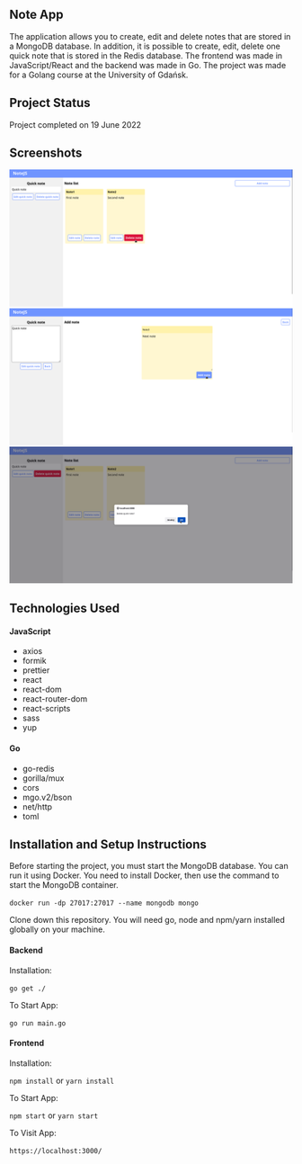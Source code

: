 ## Note App

The application allows you to create, edit and delete notes that are stored in a MongoDB database. In addition, it is possible to create, edit, delete one quick note that is stored in the Redis database. The frontend was made in JavaScript/React and the backend was made in Go. The project was made for a Golang course at the University of Gdańsk.

## Project Status

Project completed on 19 June 2022

## Screenshots

![](./screenshots/1.png)
![](./screenshots/2.png)
![](./screenshots/3.png)

## Technologies Used

#### JavaScript

-   axios
-   formik
-   prettier
-   react
-   react-dom
-   react-router-dom
-   react-scripts
-   sass
-   yup

#### Go

-   go-redis
-   gorilla/mux
-   cors
-   mgo.v2/bson
-   net/http
-   toml

## Installation and Setup Instructions

Before starting the project, you must start the MongoDB database. You can run it using Docker. You need to install Docker, then use the command to start the MongoDB container.

`docker run -dp 27017:27017 --name mongodb mongo`

Clone down this repository. You will need go, node and npm/yarn installed globally on your machine.

#### Backend

Installation:

`go get ./`

To Start App:

`go run main.go`

#### Frontend

Installation:

`npm install` or `yarn install`

To Start App:

`npm start` or `yarn start`

To Visit App:

`https://localhost:3000/`
